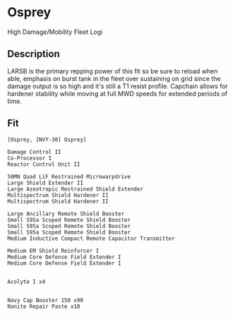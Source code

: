 # Osprey

High Damage/Mobility Fleet Logi


## Description

LARSB is the primary repping power of this fit so be sure to reload when able, emphasis on burst tank in the fleet over sustaining on grid since the damage output is so high and it's still a T1 resist profile. Capchain allows for hardener stability while moving at full MWD speeds for extended periods of time.

## Fit

```
[Osprey, [NVY-30] Osprey]

Damage Control II
Co-Processor I
Reactor Control Unit II

50MN Quad LiF Restrained Microwarpdrive
Large Shield Extender II
Large Azeotropic Restrained Shield Extender
Multispectrum Shield Hardener II
Multispectrum Shield Hardener II

Large Ancillary Remote Shield Booster
Small S95a Scoped Remote Shield Booster
Small S95a Scoped Remote Shield Booster
Small S95a Scoped Remote Shield Booster
Medium Inductive Compact Remote Capacitor Transmitter

Medium EM Shield Reinforcer I
Medium Core Defense Field Extender I
Medium Core Defense Field Extender I


Acolyte I x4


Navy Cap Booster 150 x90
Nanite Repair Paste x10
```
